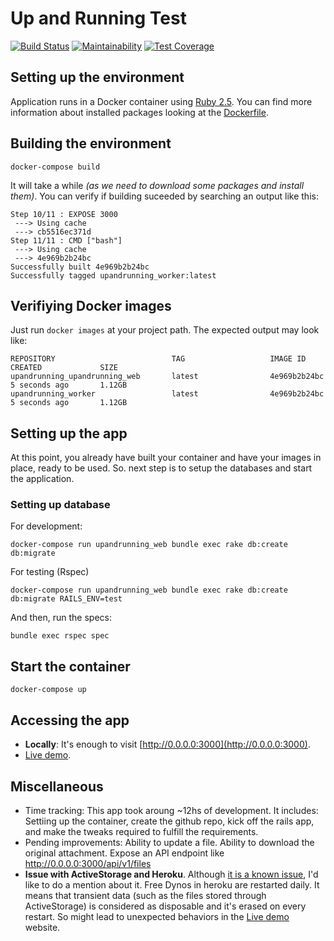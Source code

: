 # Up and Running Test
[![Build Status](https://travis-ci.org/aboyon/upandrunningapp.svg?branch=master)](https://travis-ci.org/aboyon/upandrunningapp)
[![Maintainability](https://api.codeclimate.com/v1/badges/3fcca806fa42cc050387/maintainability)](https://codeclimate.com/github/aboyon/upandrunningapp/maintainability)
[![Test Coverage](https://api.codeclimate.com/v1/badges/3fcca806fa42cc050387/test_coverage)](https://codeclimate.com/github/aboyon/upandrunningapp/test_coverage)

## Setting up the environment

Application runs in a Docker container using [Ruby 2.5](https://hub.docker.com/_/ruby/). You can find more information about installed packages looking at the [Dockerfile](Dockerfile).

## Building the environment

```
docker-compose build
```
It will take a while _(as we need to download some packages and install them)_. You can verify if building suceeded by searching an output like this:
```
Step 10/11 : EXPOSE 3000
 ---> Using cache
 ---> cb5516ec371d
Step 11/11 : CMD ["bash"]
 ---> Using cache
 ---> 4e969b2b24bc
Successfully built 4e969b2b24bc
Successfully tagged upandrunning_worker:latest
```

## Verifiying Docker images

Just run `docker images` at your project path. The expected output may look like:
```
REPOSITORY                          TAG                   IMAGE ID            CREATED             SIZE
upandrunning_upandrunning_web       latest                4e969b2b24bc        5 seconds ago       1.12GB
upandrunning_worker                 latest                4e969b2b24bc        5 seconds ago       1.12GB
```

## Setting up the app

At this point, you already have built your container and have your images in place, ready to be used. So. next step is to setup the databases and start the application.

### Setting up database

For development:
```
docker-compose run upandrunning_web bundle exec rake db:create db:migrate
```
For testing (Rspec)
```
docker-compose run upandrunning_web bundle exec rake db:create db:migrate RAILS_ENV=test
```
And then, run the specs:
```
bundle exec rspec spec
```

## Start the container

```
docker-compose up
```

## Accessing the app

- **Locally**: It's enough to visit [http://0.0.0.0:3000](http://0.0.0.0:3000).
- [Live demo](https://upandrunningfileuploader.herokuapp.com/files).

## Miscellaneous

- Time tracking: This app took aroung ~12hs of development. It includes: Settiing up the container, create the github repo, kick off the rails app, and make the tweaks required to fulfill the requirements.
- Pending improvements: Ability to update a file. Ability to download the original attachment. Expose an API endpoint like http://0.0.0.0:3000/api/v1/files
- **Issue with ActiveStorage and Heroku**. Although [it is a known issue](https://devcenter.heroku.com/articles/active-storage-on-heroku), I'd like to do a mention about it. Free Dynos in heroku are restarted daily. It means that transient data (such as the files stored through ActiveStorage) is considered as disposable and it's erased on every restart. So might lead to unexpected behaviors in the [Live demo](https://upandrunningfileuploader.herokuapp.com/files) website.
